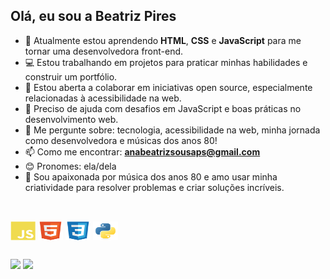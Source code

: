 ## Olá, eu sou a Beatriz Pires

- 🌱 Atualmente estou aprendendo **HTML**, **CSS** e **JavaScript** para me tornar uma desenvolvedora front-end.  
- 💻 Estou trabalhando em projetos para praticar minhas habilidades e construir um portfólio.  
- 🤝 Estou aberta a colaborar em iniciativas open source, especialmente relacionadas à acessibilidade na web.  
- 🤔 Preciso de ajuda com desafios em JavaScript e boas práticas no desenvolvimento web.  
- 💬 Me pergunte sobre: tecnologia, acessibilidade na web, minha jornada como desenvolvedora e músicas dos anos 80!  
- 📫 Como me encontrar: **anabeatrizsousaps@gmail.com**  
- 😊 Pronomes: ela/dela  
- 🎨 Sou apaixonada por música dos anos 80 e amo usar minha criatividade para resolver problemas e criar soluções incríveis.  

##

<div style="display: inline_block"><br>
  <img align="center" alt="Bea-Js" height="30" width="40" src="https://raw.githubusercontent.com/devicons/devicon/master/icons/javascript/javascript-plain.svg">
  <img align="center" alt="Bea-HTML" height="30" width="40" src="https://raw.githubusercontent.com/devicons/devicon/master/icons/html5/html5-original.svg">
  <img align="center" alt="Bea-CSS" height="30" width="40" src="https://raw.githubusercontent.com/devicons/devicon/master/icons/css3/css3-original.svg">
  <img align="center" alt="Bea-Python" height="30" width="40" src="https://raw.githubusercontent.com/devicons/devicon/master/icons/python/python-original.svg">
</div>

##

<div>
  <a href = "mailto:anabetrizsousaps@gmail.com"><img src="https://img.shields.io/badge/-Gmail-%23333?style=for-the-badge&logo=gmail&logoColor=white" target="_blank"></a>
  <a href="linkedin.com/in/beatriz-pires-1827b829a" target="_blank"><img src="https://img.shields.io/badge/-LinkedIn-%230077B5?style=for-the-badge&logo=linkedin&logoColor=white" target="_blank"></a> 
</div>
